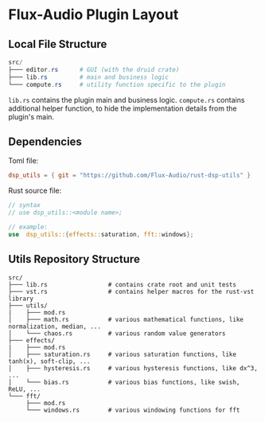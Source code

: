 # Flux-Audio Plugin Layout

## Local File Structure
```ps1
src/
├─── editor.rs      # GUI (with the druid crate)
├─── lib.rs         # main and business logic
└─── compute.rs     # utility function specific to the plugin
```
``lib.rs`` contains the plugin main and business logic.
``compute.rs`` contains additional helper function, to hide the implementation details from the plugin's main.

## Dependencies
Toml file:
```toml
dsp_utils = { git = "https://github.com/Flux-Audio/rust-dsp-utils" }
```

Rust source file:
````rust
// syntax
// use dsp_utils::<module name>;

// example:
use  dsp_utils::{effects::saturation, fft::windows};
````


## Utils Repository Structure
````
src/
├─── lib.rs                 # contains crate root and unit tests
├─── vst.rs                 # contains helper macros for the rust-vst library
├─── utils/
|    ├─── mod.rs
│    ├─── math.rs           # various mathematical functions, like normalization, median, ...
│    └─── chaos.rs          # various random value generators
├─── effects/
|    ├─── mod.rs
│    ├─── saturation.rs     # various saturation functions, like tanh(x), soft-clip, ...
│    ├─── hysteresis.rs     # various hysteresis functions, like dx^3, ...
│    └─── bias.rs           # various bias functions, like swish, ReLU, ...
└─── fft/
     ├─── mod.rs
     └─── windows.rs        # various windowing functions for fft
````
